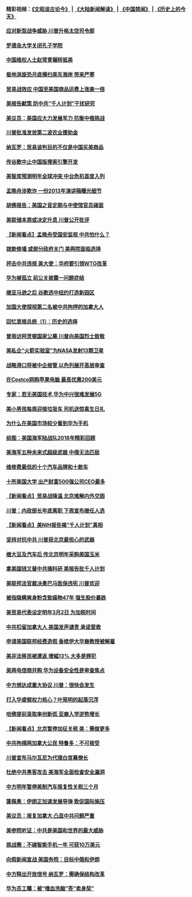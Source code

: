 #### 精彩视频：[《文昭谈古论今》](https://github.com/gfw-breaker/wenzhao/blob/master/README.md?t=12182130) | [《大陆新闻解读》](https://github.com/gfw-breaker/ntdtv-comedy/blob/master/README.md?t=12182130) | [《中国禁闻》](https://github.com/gfw-breaker/ntdtv-news/blob/master/README.md?t=12182130) | [《历史上的今天》](https://github.com/gfw-breaker/today-in-history/blob/master/README.md?t=12182130) 

#### [应对新型战争威胁 川普升格太空司令部](../pages/nsc412/n10918501.md?t=12182130) 

#### [罗德岛大学关闭孔子学院](../pages/nsc412/n10918386.md?t=12182130) 

#### [中国维权人士赵常青辗转抵美](../pages/nsc412/n10918437.md?t=12182130) 

#### [极地涡旋恐月底横扫美东海岸 带来严寒](../pages/nsc412/n10918366.md?t=12182130) 

#### [贸易战效应 中国至美国商品运费上涨逾一倍](../pages/nsc412/n10918337.md?t=12182130) 

#### [美报告献策 防中共“千人计划”干扰研究](../pages/nsc412/n10916712.md?t=12182130) 

#### [美议员：美国应大力发展军力 抗衡中俄挑战](../pages/nsc412/n10917600.md?t=12182130) 

#### [川普批准发放第二波农业援助金](../pages/nsc412/n10916962.md?t=12182130) 

#### [纳瓦罗：贸易谈判目的不仅是中国买美商品](../pages/nsc412/n10917018.md?t=12182130) 

#### [传谷歌中止中国版搜索引擎开发](../pages/nsc412/n10917439.md?t=12182130) 

#### [美智库预测明年全球冲突 中台危机首度入列](../pages/nsc412/n10916856.md?t=12182130) 

#### [孟晚舟涉欺诈 一份2013年演讲稿曝光细节](../pages/nsc412/n10916405.md?t=12182130) 

#### [胡佛报告：美国之音定期与中使馆官员碰面](../pages/nsc412/n10916158.md?t=12182130) 

#### [美联储本周或决定升息 川普公开批评](../pages/nsc412/n10916516.md?t=12182130) 

#### [【新闻看点】孟晚舟受国安监视 中共怕什么？](../pages/nsc412/n10916290.md?t=12182130) 

#### [拨款修墙 或部分政府关门 美两院面临选择](../pages/nsc412/n10916254.md?t=12182130) 

#### [抨击中共违规 美大使：华府要引领WTO改革](../pages/nsc412/n10916337.md?t=12182130) 

#### [华为被孤立 前公关披露一问题症结](../pages/nsc412/n10916224.md?t=12182130) 

#### [继亚马逊之后 谷歌选中纽约打造新园区](../pages/nsc412/n10916244.md?t=12182130) 

#### [加国大使探视第二名被中共拘押的加拿大人](../pages/nsc412/n10916036.md?t=12182130) 

#### [回忆里根总统（1）：历史的选择](../pages/nsc412/n10915488.md?t=12182130) 

#### [冒雨访阿灵顿国家公墓 川普向美国烈士致敬](../pages/nsc412/n10914684.md?t=12182130) 

#### [美私企“火箭实验室”为NASA发射13颗卫星](../pages/nsc412/n10914593.md?t=12182130) 

#### [战略港口将被中企接管 以色列展开高层审查](../pages/nsc412/n10914656.md?t=12182130) 

#### [在Costco网购苹果电脑 最高优惠200美元](../pages/nsc412/n10913554.md?t=12182130) 

#### [专家：若无美国技术 华为中兴很难发展5G](../pages/nsc412/n10913393.md?t=12182130) 

#### [美小男孩每周迎接垃圾车 司机送惊喜生日礼](../pages/nsc412/n10914575.md?t=12182130) 

#### [为什么在美国市场较少看到华为手机](../pages/nsc412/n10912210.md?t=12182130) 

#### [组图：美国海军陆战队2018年精彩回顾](../pages/nsc412/n10913826.md?t=12182130) 

#### [美海军五种未来式超级武器 中俄无法匹敌](../pages/nsc412/n10913021.md?t=12182130) 

#### [维修费最低的十个汽车品牌和十款车](../pages/nsc412/n10913112.md?t=12182130) 

#### [十所美国大学 出产财富500强公司CEO最多](../pages/nsc412/n10912203.md?t=12182130) 

#### [【新闻看点】贸易战降温 北京难解内外交困](../pages/nsc412/n10913260.md?t=12182130) 

#### [川普：内政部长年底离职 下周宣布继任人选](../pages/nsc412/n10913180.md?t=12182130) 

#### [【新闻看点】美NIH报告揭“千人计划”真相](../pages/nsc412/n10913124.md?t=12182130) 

#### [坚持对抗中共 川普获北京最担心的武器](../pages/nsc412/n10913202.md?t=12182130) 

#### [继大豆及汽车后 传北京明年采购美国玉米](../pages/nsc412/n10913299.md?t=12182130) 

#### [拿美国钱又替中共搞科研 美报告批千人计划](../pages/nsc412/n10913071.md?t=12182130) 

#### [美联邦法官裁决奥巴马医保违宪 川普欢迎](../pages/nsc412/n10912862.md?t=12182130) 

#### [被指隐瞒爽身粉含致癌物47年 强生股价暴跌](../pages/nsc412/n10912465.md?t=12182130) 

#### [美贸易代表设定明年3月2日 为加税时间](../pages/nsc412/n10912255.md?t=12182130) 

#### [中共扣留加拿大人 美国发声谴责 承诺营救](../pages/nsc412/n10912168.md?t=12182130) 

#### [申请美国联邦经费造假 香槟伊大华裔教授被解雇](../pages/nsc412/n10912060.md?t=12182130) 

#### [美非法移民被遣返 增幅13% 大多是罪犯](../pages/nsc412/n10911846.md?t=12182130) 

#### [美两电信商并购 华为设备安全性是审查焦点](../pages/nsc412/n10911931.md?t=12182130) 

#### [中方想达成重大协议 川普：很快会发生](../pages/nsc412/n10911955.md?t=12182130) 

#### [打入华盛顿权力核心？叶简明的起落沉浮](../pages/nsc412/n10911237.md?t=12182130) 

#### [哈佛提前录取率创新低 亚裔入学逆势增长](../pages/nsc412/n10911512.md?t=12182130) 

#### [【新闻看点】北京暂停加征关税 美：需做更多](../pages/nsc412/n10911633.md?t=12182130) 

#### [中共拘捕两加拿大公民 特鲁多：不可接受](../pages/nsc412/n10911648.md?t=12182130) 

#### [川普宣布马尔瓦尼为代理白宫幕僚长](../pages/nsc412/n10911170.md?t=12182130) 

#### [杜绝中共黑客攻击 美海军全面检查安全漏洞](../pages/nsc412/n10911447.md?t=12182130) 

#### [中方明年暂停美制汽车报复性关税三个月](../pages/nsc412/n10911152.md?t=12182130) 

#### [蓬佩奥：伊朗正加速发展导弹 敦促国际施压](../pages/nsc412/n10910571.md?t=12182130) 

#### [美议员：报复加拿大 凸显中共问题严重](../pages/nsc412/n10909792.md?t=12182130) 

#### [美参院听证：中共是美国和世界的最大威胁](../pages/nsc412/n10910375.md?t=12182130) 

#### [挑战赛：不碰智能手机一年 可获10万美元](../pages/nsc412/n10910060.md?t=12182130) 

#### [向假新闻宣战 美国务院：目标中俄和伊朗](../pages/nsc412/n10909483.md?t=12182130) 

#### [中方释出开放信号 纳瓦罗：需确保结构改革](../pages/nsc412/n10909485.md?t=12182130) 

#### [华为员工曝：被“嗜血洗脑”签“卖身契”](../pages/nsc412/n10909678.md?t=12182130) 

